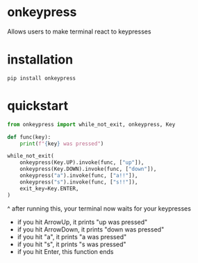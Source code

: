 
# onkeypress

Allows users to make terminal react to keypresses

# installation

```
pip install onkeypress
```

# quickstart

```python
from onkeypress import while_not_exit, onkeypress, Key

def func(key):
    print(f"{key} was pressed")

while_not_exit(
    onkeypress(Key.UP).invoke(func, ["up"]),
    onkeypress(Key.DOWN).invoke(func, ["down"]),
    onkeypress("a").invoke(func, ["a!!"]),
    onkeypress("s").invoke(func, ["s!!"]),
    exit_key=Key.ENTER,
)
```

^ after running this, your terminal now waits for your keypresses
- if you hit ArrowUp, it prints "up was pressed"
- if you hit ArrowDown, it prints "down was pressed"
- if you hit "a", it prints "a was pressed"
- if you hit "s", it prints "s was pressed"
- if you hit Enter, this function ends
